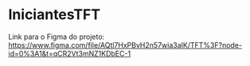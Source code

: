 # IniciantesTFT
Link para o Figma do projeto: https://www.figma.com/file/AQtl7HxPBvH2n57wia3aIK/TFT%3F?node-id=0%3A1&t=qCR2Vt3mNZ1KDbEC-1

